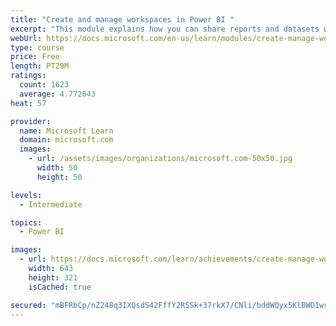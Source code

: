 ```yaml
---
title: "Create and manage workspaces in Power BI "
excerpt: "This module explains how you can share reports and datasets with your users and how to create a deployment strategy that makes sense for you and your organization. Furthermore, you will learn about data lineage in Microsoft Power BI."
webUrl: https://docs.microsoft.com/en-us/learn/modules/create-manage-workspaces-power-bi/
type: course
price: Free
length: PT29M
ratings:
  count: 1623
  average: 4.772643
heat: 57

provider:
  name: Microsoft Learn
  domain: microsoft.com
  images:
    - url: /assets/images/organizations/microsoft.com-50x50.jpg
      width: 50
      height: 50

levels:
  - Intermediate

topics:
  - Power BI

images:
  - url: https://docs.microsoft.com/learn/achievements/create-manage-workspaces-power-bi-social.png
    width: 643
    height: 321
    isCached: true

secured: "mBFRbCp/nZ248q3IXQsdS42FffY2RSSk+37rkX7/CNli/bddWQyx5KlBWD1wsS0bfX+b2sDQwd7LHEbiquFJ30eJtsuqiM+ewLup32haDHCHfeTp0xVIRbNQVQL+WLIvKok9RLLICwj5v1UUSqNE7rENywwvCEK6iqUOTXXQEcz7EcSP4jjJI9WLgOZcqZDZwT7F812DtPp/0oQOWsbnOpBLYCsEub2LXeuVYzJN+YBToSvQ7aYR+5rnhY6om53wqcbaQz0ZJVufaUjoX+qhhye2Doh/z6pdTKwd5K5kbS5UYzEoP9+2I3Yj3xA+a/tqhz4NWdz0rt1Y0pC2L63G1oendhsdsTv+9WEbJP/8H/PxHrf0aNtAIkEx33moXpVPQcR2gL+TTVX1WDqWYNgngd+klbmLQU9zJwcMNW4/XaE=;mAhCFBz24QCbKSAKj09LhA=="
---
```


